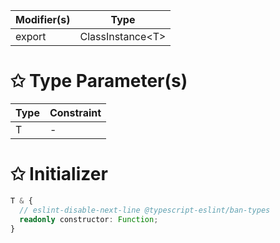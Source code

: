 | Modifier(s)                            | Type                     |
|----------------------------------------|--------------------------|
| export | ClassInstance&lt;T&gt; |

# &#10025; Type Parameter(s)

| Type | Constraint |
| ---- | ---------- |
| T    | -          |

# &#10025; Initializer

```ts
T & {
  // eslint-disable-next-line @typescript-eslint/ban-types
  readonly constructor: Function;
}
```